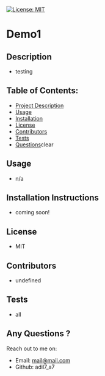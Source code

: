 
[![License: MIT](https://img.shields.io/badge/License-MIT-yellow.svg)](https://opensource.org/licenses/MIT)
# Demo1
## Description 
* testing  

## Table of Contents:
  * [Project Description](#description)
  * [Usage](#usage)
  * [Installation](#installation)
  * [License](#license)
  * [Contributors](#contributors)
  * [Tests](#tests)
  * [Questions](#questionGithub)clear




## Usage
* n/a

## Installation Instructions
* coming soon!

## License
* MIT

## Contributors
* undefined 

## Tests
* all 

## Any Questions ?
 Reach out to me on:
* Email: mail@mail.com
* Github: adil7_a7 
